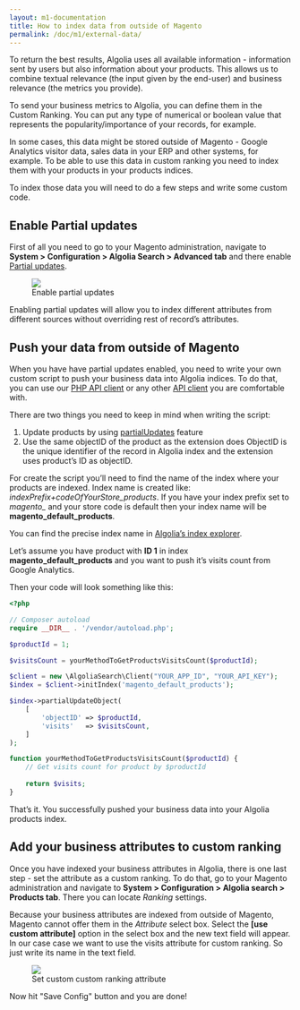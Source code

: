 ```yaml
---
layout: m1-documentation
title: How to index data from outside of Magento
permalink: /doc/m1/external-data/
---
```


To return the best results, Algolia uses all available information - information sent by users but also information about your products. This allows us to combine textual relevance (the input given by the end-user) and business relevance (the metrics you provide).

To send your business metrics to Algolia, you can define them in the Custom Ranking. You can put any type of numerical or boolean value that represents the popularity/importance of your records, for example.

In some cases, this data might be stored outside of Magento - Google Analytics visitor data, sales data in your ERP and other systems, for example. To be able to use this data in custom ranking you need to index them with your products in your products indices.

To index those data you will need to do a few steps and write some custom code.

## Enable Partial updates

First of all you need to go to your Magento administration, navigate to **System > Configuration > Algolia Search > Advanced tab** and there enable [Partial updates](https://www.algolia.com/doc/guides/indexing/import-synchronize-data#incremental-updates).
<figure>
    <img src="../../../img/enable-partial-updates.png" class="img-responsive">
    <figcaption>Enable partial updates</figcaption>
</figure>

Enabling partial updates will allow you to index different attributes from different sources without overriding rest of record’s attributes.

## Push your data from outside of Magento

When you have have partial updates enabled, you need to write your own custom script to push your business data into Algolia indices. To do that, you can use our [PHP API client](https://www.algolia.com/doc/api-client/php/getting-started) or any other [API client](https://www.algolia.com/doc/api-client/) you are comfortable with.

There are two things you need to keep in mind when writing the script:

1. Update products by using [partialUpdates](https://www.algolia.com/doc/api-client/php/indexing#partial-update-objects) feature
2. Use the same objectID of the product as the extension does
ObjectID is the unique identifier of the record in Algolia index and the extension uses product’s ID as objectID.

For create the script you’ll need to find the name of the index where your products are indexed. Index name is created like: *indexPrefix+codeOfYourStore_products*. If you have your index prefix set to *magento_* and your store code is default then your index name will be **magento_default_products**. 

You can find the precise index name in [Algolia’s index explorer](https://www.algolia.com/explorer).

Let’s assume you have product with **ID 1** in index **magento_default_products** and you want to push it’s visits count from Google Analytics.

Then your code will look something like this:

```php
<?php

// Composer autoload
require __DIR__ . '/vendor/autoload.php';

$productId = 1;

$visitsCount = yourMethodToGetProductsVisitsCount($productId);

$client = new \AlgoliaSearch\Client("YOUR_APP_ID", "YOUR_API_KEY");
$index = $client->initIndex('magento_default_products');

$index->partialUpdateObject(
    [
        'objectID' => $productId,
        'visits'   => $visitsCount,
    ]
);

function yourMethodToGetProductsVisitsCount($productId) {
    // Get visits count for product by $productId
    
    return $visits;
}
```

That’s it. You successfully pushed your business data into your Algolia products index.

## Add your business attributes to custom ranking

Once you have indexed your business attributes in Algolia, there is one last step - set the attribute as a custom ranking.
To do that, go to your Magento administration and navigate to **System > Configuration > Algolia search > Products tab**. There you can locate *Ranking* settings.

Because your business attributes are indexed from outside of Magento, Magento cannot offer them in the *Attribute* select box. Select the **[use custom attribute]** option in the select box and the new text field will appear. In our case case we want to use the visits attribute for custom ranking. So just write its name in the text field.
<figure>
    <img src="../../../img/custom-ranking-custom-attributes.png" class="img-responsive">
    <figcaption>Set custom custom ranking attribute</figcaption>
</figure>


Now hit "Save Config" button and you are done!
